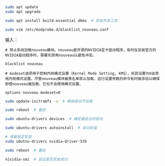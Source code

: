 
```bash
sudo apt update
sudo apt upgrade
```

```bash
sudo apt install build-essential dkms  # 安装开发工具
```

```bash
sudo vim /etc/modprobe.d/blacklist_nouveau.conf
```

输入：

```text
# 禁止系统加载nouveau模块。nouveau是开源的NVIDIA显卡驱动程序，有时在安装官方的NVIDIA驱动程序时，需要先禁用nouveau以避免冲突。

blacklist nouveau

# modeset选项用于控制内核模式设置（Kernel Mode Setting, KMS），将其设置为0会禁用内核模式设置。尽管nouveau模块被黑名单禁止加载，这行设置参数的命令有时被添加以确保即使nouveau被加载，它也不会使用模式设置。

options nouveau modeset=0
```

```bash
sudo update-initramfs -u  # 确保驱动不加载
```

```bash
sudo reboot  # 重启
```

```bash
sudo ubuntu-drivers devices  # 确定最适合的驱动
```

```bash
sudo ubuntu-drivers autoinstall  # 自动安装

# 或者指定安装
sudo ubutnu-drivers nvidia-driver-535
```

```bash
sudo reboot  # 重启
```

```bash
nividia-smi  # 验证是否安装成功
```